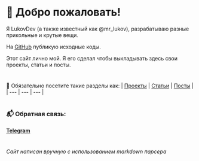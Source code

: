 # 👋 Добро пожаловать!

Я LukovDev (а также известный как @mr_lukov), разрабатываю разные прикольные и крутые вещи.</br>

На [GitHub](https://github.com/LukovDev) публикую исходные коды.</br>

Этот сайт лично мой. Я его сделал чтобы выкладывать здесь свои проекты, статьи и посты.</br>

#

📄 Обязательно посетите такие разделы как:
| [Проекты](projects.html) | [Статьи](articles.html) | [Посты](posts.html) |
| --- | --- | --- |

#

### 📬 Обратная связь:
#### [Telegram](https://t.me/mr_lukov)

#

_Сайт написан вручную с использованием markdown парсера_
